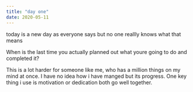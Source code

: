 ```yaml
---
title: "day one"
date: 2020-05-11
---
```

today is a new day as everyone says but no one reallly knows what that means

When is the last time you actually planned out what youre going to do and completed it?

This is a lot harder for someone like me, who has a million things on my mind at once.
I have no idea how i have manged but its progress.
One key thing i use is motivation or dedication both go well together.
